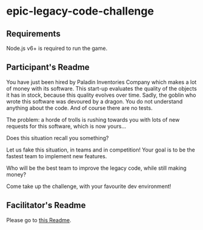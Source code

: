 # epic-legacy-code-challenge

## Requirements

Node.js v6+ is required to run the game.

## Participant's Readme

You have just been hired by Paladin Inventories Company which makes a lot of money with its software. This start-up evaluates the quality of the objects it has in stock, because this quality evolves over time. Sadly, the goblin who wrote this software was devoured by a dragon. You do not understand anything about the code. And of course there are no tests.

The problem: a horde of trolls is rushing towards you with lots of new requests for this software, which is now yours...

Does this situation recall you something?

Let us fake this situation, in teams and in competition! Your goal is to be the fastest team to implement new features.

Who will be the best team to improve the legacy code, while still making money?

Come take up the challenge, with your favourite dev environment!

## Facilitator's Readme

Please go to <a href="server/README.md">this Readme</a>.
